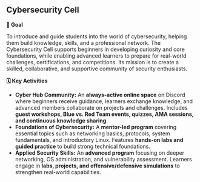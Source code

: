 ## **Cybersecurity Cell**

**🎯 Goal**

To introduce and guide students into the world of cybersecurity, helping them build knowledge, skills, and a professional network. The Cybersecurity Cell supports beginners in developing curiosity and core foundations, while enabling advanced learners to prepare for real-world challenges, certifications, and competitions. Its mission is to create a skilled, collaborative, and supportive community of security enthusiasts.

**🗓 Key Activities**

- **Cyber Hub Community:** An **always-active online space** on Discord where beginners receive guidance, learners exchange knowledge, and advanced members collaborate on projects and challenges. Includes **guest workshops, Blue vs. Red Team events, quizzes, AMA sessions, and continuous knowledge sharing**.
- **Foundations of Cybersecurity:** A **mentor-led program** covering essential topics such as networking basics, protocols, system fundamentals, and introductory Linux. Features **hands-on labs and guided practice** to build strong technical foundations.
- **Applied Security Skills:** An **advanced program** focusing on deeper networking, OS administration, and vulnerability assessment. Learners engage in **labs, projects, and offensive/defensive simulations** to strengthen real-world capabilities.
